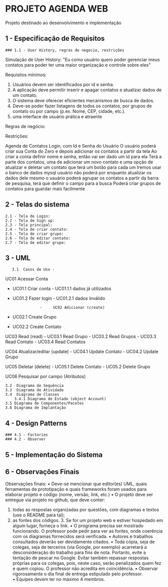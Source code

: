 # PROJETO AGENDA WEB

Projeto destinado ao desenvolvimento e implementação


## 1 - Especificação de Requisitos
	### 1.1 - User History, regras de negocio, restrições
Simulação de User History:
"Eu como usuário
quero poder gerenciar meus contatos
para poder ter uma maior organização e controle sobre eles"


Requisitos mínimos: 
1. Usuários devem ser identificados por id e senha. 
2. A aplicação deve permitir inserir e apagar contatos e atualizar dados de um contato.  
3. O sistema deve oferecer eficientes mecanismos de busca de dados. 
4. Deve-se poder fazer listagens de todos os contatos, por grupos de contato ou por campo (p.ex.  Nome, CEP, cidade, etc.).
5. uma interface de usuário prática e atraente

Regras de negócio:

Restrições:

Agenda de Contatos
Login, com Id e Senha do Usuário
O usuário poderá criar sua Conta do Zero e depois adicionar os contatos a partir da tela
Ao criar a conta definir nome e senha, então vai ser dado um id para ela
Terá a parte dos contatos, uma de adicionar um novo contato e uma opção de atualizar e deletar um contato que terá um botão para cada um
Iremos usar o banco de dados mysql
usuário não poderá por enquanto atualizar os dados dele mesmo
o usuário poderá agrupar os contatos a partir da barra de pesquisa, terá que definir o campo para a busca
Poderá criar grupos de contatos para guardar mais facilmente



## 2 - Telas do sistema
	2.1 - Tela de Login:
	2.2 - Tela de Sign up:
	2.3 - Tela principal:
	2.4 - Tela de criar contato:
	2.5 - Tela de criar grupo:
	2.6 - Tela de editar contato:
	2.7 - Tela de editar grupo:


## 3 - UML
       3.1  Casos de Uso - 
UC01 Acessar Conta
-  UC01.1 Criar conta
		-  UC01.1.1 dados já utilizados
-  UC01.2 Fazer login
            		-  UC01.2.1 dados inválido

                   -     UC02 Adicionar (create)
- UC02.1 Create Grupo
- UC02.2 Create Contato
		
UC03 Read (read)
	- UC03.1 Read Grupo
	- UC03.2 Read Grupos
	- UC03.3 Read Contato
	- UC03.4 Read Contatos

UC04 Atualizar/editar (update)
	- UC04.1 Update Contato
	- UC04.2 Update Grupo

UC05 Deletar (delete)
	- UC05.1 Delete Contato
	- UC05.2 Delete Grupo

UC06 Pesquisar por campo (Atributos)




 	3.2  Diagrama de Sequência 
	3.3  Diagrama de Atividade
	3.4  Diagrama de Classes
		3.4.1 Diagrama de Estado (object Account)
	3.5 Diagrama de Componentes/Pacotes
	3.6 Diagrama de Implantação

## 4 - Design Patterns
	### 4.1 - Factories
	### 4.2 - Observer

## 5 - Implementação do Sistema
## 6 - Observações Finais

Observações finais: 
• Deve-se mencionar que editor(es) UML, quais ferramentas de prototipação e quais  frameworks foram usados para elaborar projeto e código (nome, versão, link, etc.)
• O projeto deve ser entregue via projeto no github, que deve conter: 
 1. todas as respostas organizadas por questões, com diagramas e textos (use o  README para tal); 
 2. as fontes dos códigos. 
       3. Se for um projeto web e estiver hospedado em algum lugar, forneça o link. 
• O programa precisa ser mostrado funcionando. O professor pode pedir para ver as fontes,  onde coerência com os diagramas fornecidos será verificada. 
• Autores e trabalhos consultados deverão ser devidamente citados. 
• Toda cópia, seja de colegas, seja de terceiros (via Google, por exemplo) acarretará a  desconsideração do trabalho para fins de nota. Portanto, evite a tentação de pescar no Google. 
Evitar também repassar respostas próprias para os colegas, pois, neste caso,  serão penalizados quem fez e quem copiou. O professor não acredita em coincidência.
• Observar rigorosamente o dia final de entrega estipulado pelo professor.  
      • Equipes devem ter no máximo 4 membros.

